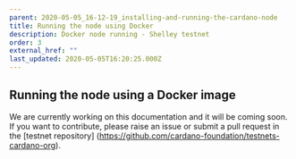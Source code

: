 ```yaml
---
parent: 2020-05-05_16-12-19_installing-and-running-the-cardano-node
title: Running the node using Docker
description: Docker node running - Shelley testnet
order: 3
external_href: ""
last_updated: 2020-05-05T16:20:25.000Z
---
```

## Running the node using a Docker image

We are currently working on this documentation and it will be coming soon. If you want to contribute, please raise an issue or submit a pull request in the [testnet repository] (https://github.com/cardano-foundation/testnets-cardano-org).

